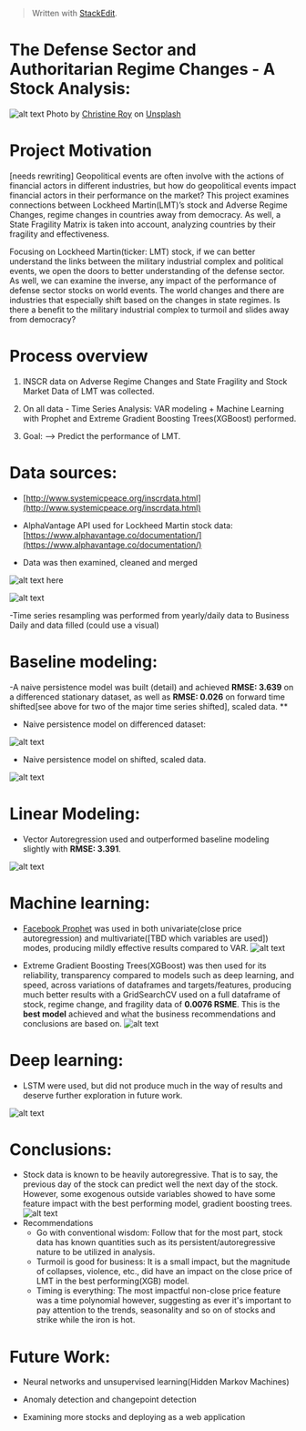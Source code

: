 ﻿


> Written with [StackEdit](https://stackedit.io/).
> 
> 
# **The Defense Sector and Authoritarian Regime Changes - A Stock Analysis:**
![alt text](https://i.imgur.com/NKAMBLy.jpg)
Photo by [Christine Roy](https://unsplash.com/@agent_illustrateur?utm_source=unsplash&utm_medium=referral&utm_content=creditCopyText) on [Unsplash](https://unsplash.com/s/photos/international?utm_source=unsplash&utm_medium=referral&utm_content=creditCopyText)

# Project Motivation
[needs rewriting] Geopolitical events are often involve with the actions of financial actors in different industries, but how do geopolitical events impact financial actors in their performance on the market? This project examines connections between Lockheed Martin(LMT)’s stock and Adverse Regime Changes, regime changes in countries away from democracy. As well, a State Fragility Matrix is taken into account, analyzing countries by their fragility and effectiveness.

Focusing on Lockheed Martin(ticker: LMT) stock, if we can better understand the links between the military industrial complex and political events, we open the doors to better understanding of the defense sector. As well, we can examine the inverse, any impact of the performance of defense sector stocks on world events. The world changes and there are industries that especially shift based on the changes in state regimes. Is there a benefit to the military industrial complex to turmoil and slides away from democracy?

# Process overview

1. INSCR data on Adverse Regime Changes and State Fragility and Stock Market Data of LMT was collected.

2. On all data - Time Series Analysis: VAR modeling + Machine Learning with Prophet and Extreme Gradient Boosting Trees(XGBoost) performed.

3. Goal: —> Predict the performance of LMT.

# **Data sources:**

- [http://www.systemicpeace.org/inscrdata.html](http://www.systemicpeace.org/inscrdata.html) 

- AlphaVantage API used for Lockheed Martin stock data: [https://www.alphavantage.co/documentation/](https://www.alphavantage.co/documentation/)

- Data was then examined, cleaned and merged

![alt text here](https://i.imgur.com/hGq9jHt.png)

![alt text](https://i.imgur.com/hhekFbk.png)

-Time series resampling was performed from yearly/daily data to Business Daily and data filled (could use a visual)

# **Baseline modeling:**

-A naive persistence model was built (detail) and achieved  **RMSE: 3.639** on a differenced stationary dataset, as well as **RMSE: 0.026** on forward time shifted[see above for two of the major time series shifted], scaled data. **

- Naive persistence model on differenced dataset:

![alt text](https://i.imgur.com/vtOCIjs.png)

- Naive persistence model on shifted, scaled data.

![alt text](https://i.imgur.com/AbWVRmb.png)


# Linear Modeling:

- Vector Autoregression used and outperformed baseline modeling slightly with **RMSE: 3.391**.

![alt text](https://i.imgur.com/LjcY9uS.png)


  

# Machine learning:

- [Facebook Prophet](https://facebook.github.io/prophet/) was used in both univariate(close price autoregression) and multivariate([TBD which variables are used]) modes, producing mildly effective results compared to VAR. 
![alt text](https://i.imgur.com/a4AmgzQ.png)

- Extreme Gradient Boosting Trees(XGBoost) was then used for its reliability, transparency compared to models such as deep learning, and speed, across variations of dataframes and targets/features, producing much better results with a GridSearchCV used on a full dataframe of stock, regime change, and fragility data of **0.0076 RSME**. This is the **best model** achieved and what the business recommendations and conclusions are based on.
![alt text](https://i.imgur.com/7JLN6JV.png)

  

# Deep learning:

- LSTM were used, but did not produce much in the way of results and deserve further exploration in future work.

![alt text](https://i.imgur.com/Ygs8KsK.png)


# Conclusions:
- Stock data is known to be heavily autoregressive. That is to say, the previous day of the stock can predict well the next day of the stock. However, some exogenous outside variables showed to have some feature impact with the best performing model, gradient boosting trees. 
![alt text](https://i.imgur.com/jeleMUI.png)
- Recommendations
	- Go with conventional wisdom: Follow that for the most part, stock data has known quantities such as its persistent/autoregressive nature to be utilized in analysis. 
	- Turmoil is good for business: It is a small impact, but the magnitude of collapses, violence, etc., did have an impact on the close price of LMT in the best performing(XGB) model. 
	- Timing is everything: The most impactful non-close price feature was a time polynomial however, suggesting as ever it's important to pay attention to the trends, seasonality and so on of stocks and strike while the iron is hot.

# Future Work:
-   Neural networks and unsupervised learning(Hidden Markov Machines)
    
-   Anomaly detection and changepoint detection
    
-   Examining more stocks and deploying as a web application
